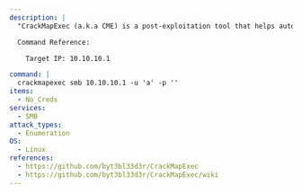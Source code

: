 ```yaml
---
description: |
  "CrackMapExec (a.k.a CME) is a post-exploitation tool that helps automate assessing the security of large Active Directory networks." - https://github.com/byt3bl33d3r/CrackMapExec/wiki. This command will enumerate the SMB host using anonymous access. 

  Command Reference:

  	Target IP: 10.10.10.1

command: |
  crackmapexec smb 10.10.10.1 -u 'a' -p ''
items:
  - No_Creds
services:
  - SMB
attack_types:
  - Enumeration
OS:
  - Linux
references:
  - https://github.com/byt3bl33d3r/CrackMapExec
  - https://github.com/byt3bl33d3r/CrackMapExec/wiki
---
```

